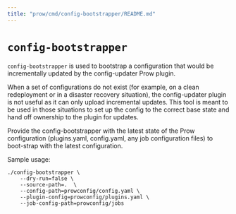 ```yaml
---
title: "prow/cmd/config-bootstrapper/README.md"
---
```


# `config-bootstrapper`

`config-bootstrapper` is used to bootstrap a configuration that would be incrementally updated by the
config-updater Prow plugin.

When a set of configurations do not exist (for example, on a clean redeployment or in a disaster
recovery situation), the config-updater plugin is not useful as it can only upload incremental
updates. This tool is meant to be used in those situations to set up the config to the correct
base state and hand off ownership to the plugin for updates.

Provide the config-bootstrapper with the latest state of the Prow configuration (plugins.yaml, config.yaml, any job configuration files) to boot-strap with the latest configuration.

Sample usage:
```
./config-bootstrapper \
    --dry-run=false \
    --source-path=.  \
    --config-path=prowconfig/config.yaml \
    --plugin-config=prowconfig/plugins.yaml \
    --job-config-path=prowconfig/jobs
```
